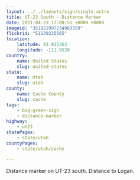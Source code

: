```yaml
---
layout: ../../layouts/sign/single.astro
title: UT-23 South - Distance Marker
date: 2021-04-23 17:00:51 +0000 +0000
imageid: "351822997234963359"
flickrid: "51139225565"
location:
    latitude: 41.915363
    longitude: -111.9528
country:
    name: United States
    slug: united-states
state:
    name: Utah
    slug: utah
county:
    name: Cache County
    slug: cache
tags:
    - big-green-sign
    - distance-marker
highway:
    - ut23
statePages:
    - state/utah
countyPages:
    - state/utah/cache

---
```

Distance marker on UT-23 south.  Distance to Logan.